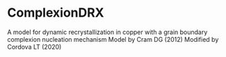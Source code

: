 # ComplexionDRX
A model for dynamic recrystallization in copper with a grain boundary complexion nucleation mechanism
Model by Cram DG (2012)
Modified by Cordova LT (2020)
